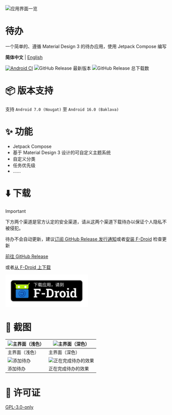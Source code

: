 ![应用界面一览](https://s2.loli.net/2025/02/17/l7soMcfm6HJRg8t.png)
# 待办
一个简单的、遵循 Material Design 3 的待办应用，使用 Jetpack Compose 编写

**简体中文** | [English](https://github.com/Super12138/ToDo/blob/main/README_EN.md)

[![Android CI](https://github.com/Super12138/ToDo/actions/workflows/android_ci.yml/badge.svg)](https://github.com/Super12138/ToDo/actions/workflows/android_ci.yml)
![GitHub Release 最新版本](https://img.shields.io/github/v/release/Super12138/ToDo?style=flat-square)
![GitHub Release 总下载数](https://img.shields.io/github/downloads/Super12138/ToDo/total?style=flat-square)

# 📦 版本支持
支持 `Android 7.0 (Nougat)` 至 `Android 16.0 (Baklava)`

# ✨ 功能
- Jetpack Compose
- 基于 Material Design 3 设计的可自定义主题系统
- 自定义分类
- 任务优先级
- ……

# ⬇️ 下载
> [!IMPORTANT]
> 下方两个渠道是官方认定的安全渠道，请从这两个渠道下载待办以保证个人隐私不被侵犯。
>
> 待办不会自动更新，建议[订阅 GitHub Release 发行通知](https://docs.github.com/zh/account-and-profile/managing-subscriptions-and-notifications-on-github/setting-up-notifications/configuring-notifications#configuring-your-watch-settings-for-an-individual-repository)或者[安装 F-Droid](https://f-droid.org/) 检查更新

[前往 GitHub Release](https://github.com/Super12138/ToDo/releases/)

或者[从 F-Droid 上下载](https://f-droid.org/packages/cn.super12138.todo)

[<img src="./art/get-it-on-fdroid-zh-cn.png" height="100" />](https://f-droid.org/packages/cn.super12138.todo)

# 📸 截图
| ![主界面（浅色）](https://s2.loli.net/2025/02/17/mDz9jFIHW23YPUK.png) | ![主界面（深色）](https://s2.loli.net/2025/02/17/7ZLoHRifKka93c1.png) |
| --- | --- |
| 主界面（浅色） | 主界面（深色） |
| ![添加待办](https://s2.loli.net/2025/02/17/EwKG36LPftNDyTa.png) | ![正在完成待办的效果](https://s2.loli.net/2025/02/17/UFna9tvRkAphrIS.png) |
| 添加待办 | 正在完成待办的效果 |

# 📃 许可证
[GPL-3.0-only](https://github.com/Super12138/ToDo/blob/main/LICENSE)
